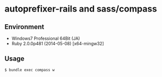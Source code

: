 # autoprefixer-rails and sass/compass

## Environment

* Windows7 Professional 64Bit (JA)
* Ruby 2.0.0p481 (2014-05-08) [x64-mingw32]

## Usage

```
$ bundle exec compass w
```
